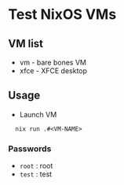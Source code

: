 # Test NixOS VMs

## VM list

* vm - bare bones VM
* xfce - XFCE desktop


## Usage

* Launch VM
```
  nix run .#<VM-NAME>
```

### Passwords

* `root` : root
* `test` : test
